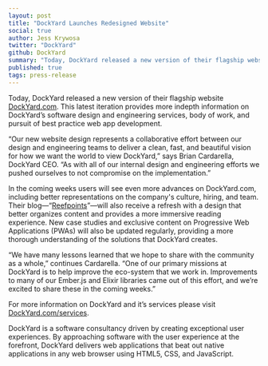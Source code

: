 ```yaml
---
layout: post
title: "DockYard Launches Redesigned Website"
social: true
author: Jess Krywosa
twitter: "DockYard"
github: DockYard
summary: "Today, DockYard released a new version of their flagship website DockYard.com."
published: true
tags: press-release
---
```


Today, DockYard released a new version of their flagship website [DockYard.com](https://dockyard.com). This latest iteration provides more indepth information on DockYard’s software design and engineering services, body of work, and pursuit of best practice web app development.

“Our new website design represents a collaborative effort between our design and engineering teams to deliver a clean, fast, and beautiful vision for how we want the world to view DockYard,” says Brian Cardarella, DockYard CEO. “As with all of our internal design and engineering efforts we pushed ourselves to not compromise on the implementation.”

In the coming weeks users will see even more advances on DockYard.com, including better representations on the company's culture, hiring, and team. Their blog—“[Reefpoints](https://dockyard.com/blog)”—will also receive a refresh with a design that better organizes content and provides a more immersive reading experience. New case studies and exclusive content on Progressive Web Applications (PWAs) will also be updated regularly, providing a more thorough understanding of the solutions that DockYard creates.

 “We have many lessons learned that we hope to share with the community as a whole,” continues Cardarella. “One of our primary missions at DockYard is to help improve the eco-system that we work in. Improvements to many of our Ember.js and Elixir libraries came out of this effort, and we’re excited to share these in the coming weeks.”

For more information on DockYard and it’s services please visit [DockYard.com/services](https://dockyard.com/services).

DockYard is a software consultancy driven by creating exceptional user experiences.
By approaching software with the user experience at the forefront, DockYard delivers web applications that beat out native applications in any web browser using HTML5, CSS, and JavaScript.
